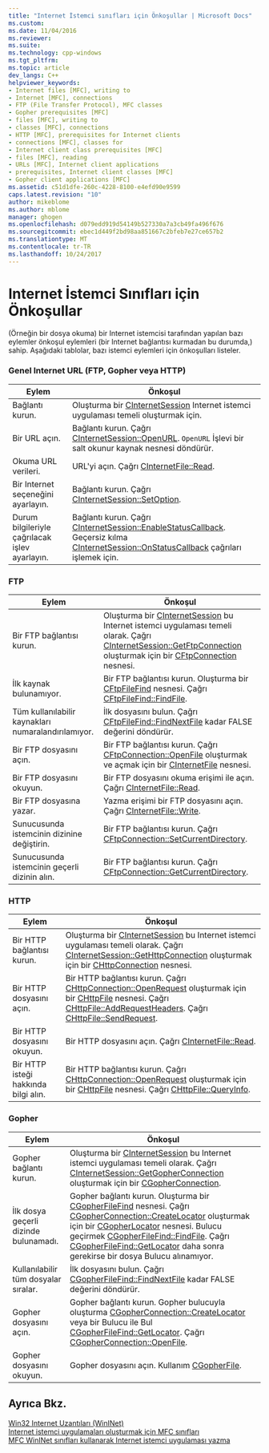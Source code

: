 ```yaml
---
title: "Internet İstemci sınıfları için Önkoşullar | Microsoft Docs"
ms.custom: 
ms.date: 11/04/2016
ms.reviewer: 
ms.suite: 
ms.technology: cpp-windows
ms.tgt_pltfrm: 
ms.topic: article
dev_langs: C++
helpviewer_keywords:
- Internet files [MFC], writing to
- Internet [MFC], connections
- FTP (File Transfer Protocol), MFC classes
- Gopher prerequisites [MFC]
- files [MFC], writing to
- classes [MFC], connections
- HTTP [MFC], prerequisites for Internet clients
- connections [MFC], classes for
- Internet client class prerequisites [MFC]
- files [MFC], reading
- URLs [MFC], Internet client applications
- prerequisites, Internet client classes [MFC]
- Gopher client applications [MFC]
ms.assetid: c51d1dfe-260c-4228-8100-e4efd90e9599
caps.latest.revision: "10"
author: mikeblome
ms.author: mblome
manager: ghogen
ms.openlocfilehash: d079edd919d54149b527330a7a3cb49fa496f676
ms.sourcegitcommit: ebec1d449f2bd98aa851667c2bfeb7e27ce657b2
ms.translationtype: MT
ms.contentlocale: tr-TR
ms.lasthandoff: 10/24/2017
---
```

# <a name="prerequisites-for-internet-client-classes"></a>Internet İstemci Sınıfları için Önkoşullar
(Örneğin bir dosya okuma) bir Internet istemcisi tarafından yapılan bazı eylemler önkoşul eylemleri (bir Internet bağlantısı kurmadan bu durumda,) sahip. Aşağıdaki tablolar, bazı istemci eylemleri için önkoşulları listeler.  
  
### <a name="general-internet-url-ftp-gopher-or-http"></a>Genel Internet URL (FTP, Gopher veya HTTP)  
  
|Eylem|Önkoşul|  
|------------|------------------|  
|Bağlantı kurun.|Oluşturma bir [CInternetSession](../mfc/reference/cinternetsession-class.md) Internet istemci uygulaması temeli oluşturmak için.|  
|Bir URL açın.|Bağlantı kurun. Çağrı [CInternetSession::OpenURL](../mfc/reference/cinternetsession-class.md#openurl). `OpenURL` İşlevi bir salt okunur kaynak nesnesi döndürür.|  
|Okuma URL verileri.|URL'yi açın. Çağrı [CInternetFile::Read](../mfc/reference/cinternetfile-class.md#read).|  
|Bir Internet seçeneğini ayarlayın.|Bağlantı kurun. Çağrı [CInternetSession::SetOption](../mfc/reference/cinternetsession-class.md#setoption).|  
|Durum bilgileriyle çağrılacak işlev ayarlayın.|Bağlantı kurun. Çağrı [CInternetSession::EnableStatusCallback](../mfc/reference/cinternetsession-class.md#enablestatuscallback). Geçersiz kılma [CInternetSession::OnStatusCallback](../mfc/reference/cinternetsession-class.md#onstatuscallback) çağrıları işlemek için.|  
  
### <a name="ftp"></a>FTP  
  
|Eylem|Önkoşul|  
|------------|------------------|  
|Bir FTP bağlantısı kurun.|Oluşturma bir [CInternetSession](../mfc/reference/cinternetsession-class.md) bu Internet istemci uygulaması temeli olarak. Çağrı [CInternetSession::GetFtpConnection](../mfc/reference/cinternetsession-class.md#getftpconnection) oluşturmak için bir [CFtpConnection](../mfc/reference/cftpconnection-class.md) nesnesi.|  
|İlk kaynak bulunamıyor.|Bir FTP bağlantısı kurun. Oluşturma bir [CFtpFileFind](../mfc/reference/cftpfilefind-class.md) nesnesi. Çağrı [CFtpFileFind::FindFile](../mfc/reference/cftpfilefind-class.md#findfile).|  
|Tüm kullanılabilir kaynakları numaralandırılamıyor.|İlk dosyasını bulun. Çağrı [CFtpFileFind::FindNextFile](../mfc/reference/cftpfilefind-class.md#findnextfile) kadar FALSE değerini döndürür.|  
|Bir FTP dosyasını açın.|Bir FTP bağlantısı kurun. Çağrı [CFtpConnection::OpenFile](../mfc/reference/cftpconnection-class.md#openfile) oluşturmak ve açmak için bir [CInternetFile](../mfc/reference/cinternetfile-class.md) nesnesi.|  
|Bir FTP dosyasını okuyun.|Bir FTP dosyasını okuma erişimi ile açın. Çağrı [CInternetFile::Read](../mfc/reference/cinternetfile-class.md#read).|  
|Bir FTP dosyasına yazar.|Yazma erişimi bir FTP dosyasını açın. Çağrı [CInternetFile::Write](../mfc/reference/cinternetfile-class.md#write).|  
|Sunucusunda istemcinin dizinine değiştirin.|Bir FTP bağlantısı kurun. Çağrı [CFtpConnection::SetCurrentDirectory](../mfc/reference/cftpconnection-class.md#setcurrentdirectory).|  
|Sunucusunda istemcinin geçerli dizinin alın.|Bir FTP bağlantısı kurun. Çağrı [CFtpConnection::GetCurrentDirectory](../mfc/reference/cftpconnection-class.md#getcurrentdirectory).|  
  
### <a name="http"></a>HTTP  
  
|Eylem|Önkoşul|  
|------------|------------------|  
|Bir HTTP bağlantısı kurun.|Oluşturma bir [CInternetSession](../mfc/reference/cinternetsession-class.md) bu Internet istemci uygulaması temeli olarak. Çağrı [CInternetSession::GetHttpConnection](../mfc/reference/cinternetsession-class.md#gethttpconnection) oluşturmak için bir [CHttpConnection](../mfc/reference/chttpconnection-class.md) nesnesi.|  
|Bir HTTP dosyasını açın.|Bir HTTP bağlantısı kurun. Çağrı [CHttpConnection::OpenRequest](../mfc/reference/chttpconnection-class.md#openrequest) oluşturmak için bir [CHttpFile](../mfc/reference/chttpfile-class.md) nesnesi. Çağrı [CHttpFile::AddRequestHeaders](../mfc/reference/chttpfile-class.md#addrequestheaders). Çağrı [CHttpFile::SendRequest](../mfc/reference/chttpfile-class.md#sendrequest).|  
|Bir HTTP dosyasını okuyun.|Bir HTTP dosyasını açın. Çağrı [CInternetFile::Read](../mfc/reference/cinternetfile-class.md#read).|  
|Bir HTTP isteği hakkında bilgi alın.|Bir HTTP bağlantısı kurun. Çağrı [CHttpConnection::OpenRequest](../mfc/reference/chttpconnection-class.md#openrequest) oluşturmak için bir [CHttpFile](../mfc/reference/chttpfile-class.md) nesnesi. Çağrı [CHttpFile::QueryInfo](../mfc/reference/chttpfile-class.md#queryinfo).|  
  
### <a name="gopher"></a>Gopher  
  
|Eylem|Önkoşul|  
|------------|------------------|  
|Gopher bağlantı kurun.|Oluşturma bir [CInternetSession](../mfc/reference/cinternetsession-class.md) bu Internet istemci uygulaması temeli olarak. Çağrı [CInternetSession::GetGopherConnection](../mfc/reference/cinternetsession-class.md#getgopherconnection) oluşturmak için bir [CGopherConnection](../mfc/reference/cgopherconnection-class.md).|  
|İlk dosya geçerli dizinde bulunamadı.|Gopher bağlantı kurun. Oluşturma bir [CGopherFileFind](../mfc/reference/cgopherfilefind-class.md) nesnesi. Çağrı [CGopherConnection::CreateLocator](../mfc/reference/cgopherconnection-class.md#createlocator) oluşturmak için bir [CGopherLocator](../mfc/reference/cgopherlocator-class.md) nesnesi. Bulucu geçirmek [CGopherFileFind::FindFile](../mfc/reference/cgopherfilefind-class.md#findfile). Çağrı [CGopherFileFind::GetLocator](../mfc/reference/cgopherfilefind-class.md#getlocator) daha sonra gerekirse bir dosya Bulucu alınamıyor.|  
|Kullanılabilir tüm dosyalar sıralar.|İlk dosyasını bulun. Çağrı [CGopherFileFind::FindNextFile](../mfc/reference/cgopherfilefind-class.md#findnextfile) kadar FALSE değerini döndürür.|  
|Gopher dosyasını açın.|Gopher bağlantı kurun. Gopher bulucuyla oluşturma [CGopherConnection::CreateLocator](../mfc/reference/cgopherconnection-class.md#createlocator) veya bir Bulucu ile Bul [CGopherFileFind::GetLocator](../mfc/reference/cgopherfilefind-class.md#getlocator). Çağrı [CGopherConnection::OpenFile](../mfc/reference/cgopherconnection-class.md#openfile).|  
|Gopher dosyasını okuyun.|Gopher dosyasını açın. Kullanım [CGopherFile](../mfc/reference/cgopherfile-class.md).|  
  
## <a name="see-also"></a>Ayrıca Bkz.  
 [Win32 Internet Uzantıları (WinINet)](../mfc/win32-internet-extensions-wininet.md)   
 [Internet istemci uygulamaları oluşturmak için MFC sınıfları](../mfc/mfc-classes-for-creating-internet-client-applications.md)   
 [MFC WinINet sınıfları kullanarak Internet istemci uygulaması yazma](../mfc/writing-an-internet-client-application-using-mfc-wininet-classes.md)
